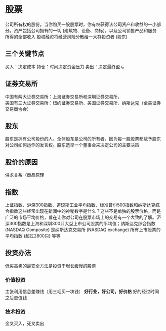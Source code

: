 # 股票
公司所有权的股份。当你购买一股股票时，你有权获得该公司资产和收益的一小部分。资产包括公司拥有的一切 (建筑物、设备、商标)，以及公司销售产品和服务所得的全部收入
股权融资将经营风险分散给一大群投资者 (股东)
## 三个关键节点
买入：决定成本
持仓：时间决定资金压力
卖出：决定最终盈亏
## 证券交易所
中国有两大证券交易所：上海证券交易所和深圳证券交易所。  
美国有三大证券交易所：纽约证券交易所、美国证券交易所、纳斯达克（全美证券交易商协会）
## 股东
股东是拥有公司股份的人。全体股东是公司的所有者，因为每一股股票都赋予股东对公司如何运作的发言权。股东选举一个董事会来决定公司的主要决策
## 股价的原因
供求关系（商品原理
## 指数
上证指数、沪深300指数、道琼斯工业平均指数、标准普尔500指数和纳斯达克综合指数这些经常出现在新闻中的神秘数字是什么？这些不是单独的股票价格，而是广泛的市场平均价格，旨在让你对公司在股票市场上的交易有一个大致的了解。沪深300指数是上海和深圳300只大型上市公司股票的平均值；纳斯达克综合指数 (NASDAQ Composite) 是纳斯达克交易所 (NASDAQ exchange) 所有上市股票的平均指数 (超过2800只) 等等
## 投资办法
低买高卖的最安全方法是投资于增长缓慢的股票
### 价值投资
主张利用信息差赚钱（用三毛买一块钱）
**好行业，好公司，好价格**
好的经过时间之后更值钱
### 技术投资
金叉买入，死叉卖出